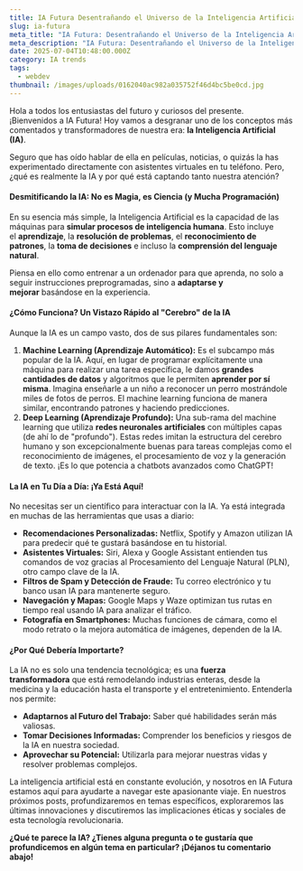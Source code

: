 ```yaml
---
title: IA Futura Desentrañando el Universo de la Inteligencia Artificial
slug: ia-futura
meta_title: "IA Futura: Desentrañando el Universo de la Inteligencia Artificial"
meta_description: "IA Futura: Desentrañando el Universo de la Inteligencia Artificial"
date: 2025-07-04T10:48:00.000Z
category: IA trends
tags:
  - webdev
thumbnail: /images/uploads/0162040ac982a035752f46d4bc5be0cd.jpg
---
```

Hola a todos los entusiastas del futuro y curiosos del presente. ¡Bienvenidos a IA Futura! Hoy vamos a desgranar uno de los conceptos más comentados y transformadores de nuestra era: **la Inteligencia Artificial (IA)**.

Seguro que has oído hablar de ella en películas, noticias, o quizás la has experimentado directamente con asistentes virtuales en tu teléfono. Pero, ¿qué es realmente la IA y por qué está captando tanto nuestra atención?

#### **Desmitificando la IA: No es Magia, es Ciencia (y Mucha Programación)**

En su esencia más simple, la Inteligencia Artificial es la capacidad de las máquinas para **simular procesos de inteligencia humana**. Esto incluye el **aprendizaje**, la **resolución de problemas**, el **reconocimiento de patrones**, la **toma de decisiones** e incluso la **comprensión del lenguaje natural**.

Piensa en ello como entrenar a un ordenador para que aprenda, no solo a seguir instrucciones preprogramadas, sino a **adaptarse y mejorar** basándose en la experiencia.

#### **¿Cómo Funciona? Un Vistazo Rápido al "Cerebro" de la IA**

Aunque la IA es un campo vasto, dos de sus pilares fundamentales son:

1. **Machine Learning (Aprendizaje Automático):** Es el subcampo más popular de la IA. Aquí, en lugar de programar explícitamente una máquina para realizar una tarea específica, le damos **grandes cantidades de datos** y algoritmos que le permiten **aprender por sí misma**. Imagina enseñarle a un niño a reconocer un perro mostrándole miles de fotos de perros. El machine learning funciona de manera similar, encontrando patrones y haciendo predicciones.
2. **Deep Learning (Aprendizaje Profundo):** Una sub-rama del machine learning que utiliza **redes neuronales artificiales** con múltiples capas (de ahí lo de "profundo"). Estas redes imitan la estructura del cerebro humano y son excepcionalmente buenas para tareas complejas como el reconocimiento de imágenes, el procesamiento de voz y la generación de texto. ¡Es lo que potencia a chatbots avanzados como ChatGPT!

#### **La IA en Tu Día a Día: ¡Ya Está Aquí!**

No necesitas ser un científico para interactuar con la IA. Ya está integrada en muchas de las herramientas que usas a diario:

* **Recomendaciones Personalizadas:** Netflix, Spotify y Amazon utilizan IA para predecir qué te gustará basándose en tu historial.
* **Asistentes Virtuales:** Siri, Alexa y Google Assistant entienden tus comandos de voz gracias al Procesamiento del Lenguaje Natural (PLN), otro campo clave de la IA.
* **Filtros de Spam y Detección de Fraude:** Tu correo electrónico y tu banco usan IA para mantenerte seguro.
* **Navegación y Mapas:** Google Maps y Waze optimizan tus rutas en tiempo real usando IA para analizar el tráfico.
* **Fotografía en Smartphones:** Muchas funciones de cámara, como el modo retrato o la mejora automática de imágenes, dependen de la IA.

#### **¿Por Qué Debería Importarte?**

La IA no es solo una tendencia tecnológica; es una **fuerza transformadora** que está remodelando industrias enteras, desde la medicina y la educación hasta el transporte y el entretenimiento. Entenderla nos permite:

* **Adaptarnos al Futuro del Trabajo:** Saber qué habilidades serán más valiosas.
* **Tomar Decisiones Informadas:** Comprender los beneficios y riesgos de la IA en nuestra sociedad.
* **Aprovechar su Potencial:** Utilizarla para mejorar nuestras vidas y resolver problemas complejos.

La inteligencia artificial está en constante evolución, y nosotros en IA Futura estamos aquí para ayudarte a navegar este apasionante viaje. En nuestros próximos posts, profundizaremos en temas específicos, exploraremos las últimas innovaciones y discutiremos las implicaciones éticas y sociales de esta tecnología revolucionaria.

**¿Qué te parece la IA? ¿Tienes alguna pregunta o te gustaría que profundicemos en algún tema en particular? ¡Déjanos tu comentario abajo!**
